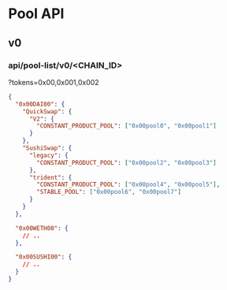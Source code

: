 # Pool API

## v0

### api/pool-list/v0/<CHAIN_ID>

?tokens=0x00,0x001,0x002

```json
{
  "0x00DAI00": {
    "QuickSwap": {
      "V2": {
        "CONSTANT_PRODUCT_POOL": ["0x00pool0", "0x00pool1"]
      }
    },
    "SushiSwap": {
      "legacy": {
        "CONSTANT_PRODUCT_POOL": ["0x00pool2", "0x00pool3"]
      },
      "trident": {
        "CONSTANT_PRODUCT_POOL": ["0x00pool4", "0x00pool5"],
        "STABLE_POOL": ["0x00pool6", "0x00pool7"]
      }
    }
  },

  "0x00WETH00": {
    // ..
  },

  "0x00SUSHI00": {
    // ..
  }
}
```
